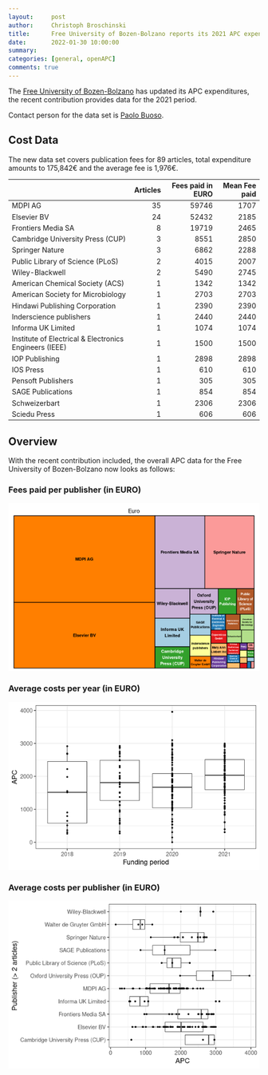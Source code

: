 ```yaml
---
layout:     post
author:     Christoph Broschinski
title:      Free University of Bozen-Bolzano reports its 2021 APC expenditures
date:       2022-01-30 10:00:00
summary:    
categories: [general, openAPC]
comments: true
---
```





The [Free University of Bozen-Bolzano](https://www.unibz.it/) has updated its APC expenditures, the recent contribution provides data for the 2021 period.

Contact person for the data set is [Paolo Buoso](mailto:Paolo.Buoso@unibz.it).

## Cost Data



The new data set covers publication fees for 89 articles, total expenditure amounts to 175,842€ and the average fee is 1,976€.


|                                                       | Articles| Fees paid in EURO| Mean Fee paid|
|:------------------------------------------------------|--------:|-----------------:|-------------:|
|MDPI AG                                                |       35|             59746|          1707|
|Elsevier BV                                            |       24|             52432|          2185|
|Frontiers Media SA                                     |        8|             19719|          2465|
|Cambridge University Press (CUP)                       |        3|              8551|          2850|
|Springer Nature                                        |        3|              6862|          2288|
|Public Library of Science (PLoS)                       |        2|              4015|          2007|
|Wiley-Blackwell                                        |        2|              5490|          2745|
|American Chemical Society (ACS)                        |        1|              1342|          1342|
|American Society for Microbiology                      |        1|              2703|          2703|
|Hindawi Publishing Corporation                         |        1|              2390|          2390|
|Inderscience publishers                                |        1|              2440|          2440|
|Informa UK Limited                                     |        1|              1074|          1074|
|Institute of Electrical & Electronics Engineers (IEEE) |        1|              1500|          1500|
|IOP Publishing                                         |        1|              2898|          2898|
|IOS Press                                              |        1|               610|           610|
|Pensoft Publishers                                     |        1|               305|           305|
|SAGE Publications                                      |        1|               854|           854|
|Schweizerbart                                          |        1|              2306|          2306|
|Sciedu Press                                           |        1|               606|           606|

## Overview

With the recent contribution included, the overall APC data for the Free University of Bozen-Bolzano now looks as follows:

### Fees paid per publisher (in EURO)

![plot of chunk tree_bozen_2022_01_30_full](/figure/tree_bozen_2022_01_30_full-1.png)

###  Average costs per year (in EURO)

![plot of chunk box_bozen_2022_01_30_year_full](/figure/box_bozen_2022_01_30_year_full-1.png)

###  Average costs per publisher (in EURO)

![plot of chunk box_bozen_2022_01_30_publisher_full](/figure/box_bozen_2022_01_30_publisher_full-1.png)
